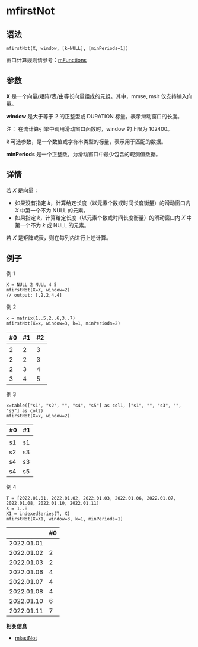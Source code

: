 # mfirstNot

## 语法

`mfirstNot(X, window, [k=NULL], [minPeriods=1])`

窗口计算规则请参考：[mFunctions](../themes/mFunctions.md)

## 参数

**X** 是一个向量/矩阵/表/由等长向量组成的元组。其中，mmse, mslr 仅支持输入向量。

**window** 是大于等于 2 的正整型或 DURATION 标量。表示滑动窗口的长度。

注： 在流计算引擎中调用滑动窗口函数时，window 的上限为 102400。

**k** 可选参数，是一个数值或字符串类型的标量，表示用于匹配的数据。

**minPeriods** 是一个正整数。为滑动窗口中最少包含的观测值数据。

## 详情

若 *X* 是向量：

* 如果没有指定 *k*，计算给定长度（以元素个数或时间长度衡量）的滑动窗口内 *X* 中第一个不为 NULL 的元素。
* 如果指定 *k*，计算给定长度（以元素个数或时间长度衡量）的滑动窗口内 *X* 中第一个不为 *k* 或 NULL
  的元素。

若 *X* 是矩阵或表，则在每列内进行上述计算。

## 例子

例 1

```
X = NULL 2 NULL 4 5
mfirstNot(X=X, window=2)
// output: [,2,2,4,4]
```

例 2

```
x = matrix(1..5,2..6,3..7)
mfirstNot(X=x, window=3, k=1, minPeriods=2)
```

| #0 | #1 | #2 |
| --- | --- | --- |
|  |  |  |
| 2 | 2 | 3 |
| 2 | 2 | 3 |
| 2 | 3 | 4 |
| 3 | 4 | 5 |

例 3

```
x=table(["s1", "s2", "", "s4", "s5"] as col1, ["s1", "", "s3", "", "s5"] as col2)
mfirstNot(X=x, window=2)
```

| #0 | #1 |
| --- | --- |
|  |  |
| s1 | s1 |
| s2 | s3 |
| s4 | s3 |
| s4 | s5 |

例 4

```
T = [2022.01.01, 2022.01.02, 2022.01.03, 2022.01.06, 2022.01.07, 2022.01.08, 2022.01.10, 2022.01.11]
X = 1..8
X1 = indexedSeries(T, X)
mfirstNot(X=X1, window=3, k=1, minPeriods=1)
```

|  | #0 |
| --- | --- |
| 2022.01.01 |  |
| 2022.01.02 | 2 |
| 2022.01.03 | 2 |
| 2022.01.06 | 4 |
| 2022.01.07 | 4 |
| 2022.01.08 | 4 |
| 2022.01.10 | 6 |
| 2022.01.11 | 7 |

**相关信息**

* [mlastNot](mlastnot.html "mlastNot")

